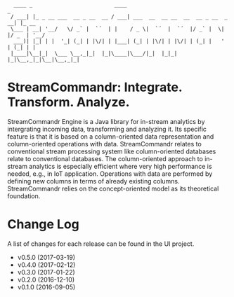 	
      ____ _                          ____                                     _
     / ___| |_ _ __ ___  __ _ __  __ / ___| ___  __  __ __  __  __ _ __  _  __| |_ __ 
     \___ | __| '__/   \/ _` |  `´  | |    / _ \|  `´  |  `´  |/ _` |  \| |/ _  | '__/
      ___)| |_| | |  '_| (_| | |\/| | |___| (_| | |\/| | |\/| | (_| |   ' | (_| | |
     |____|\__|_|  \___ \__,_|_|  |_|\____|\___/|_|  |_|_|  |_|\__,_|_|\__|\__,_|_|


 
# StreamCommandr: Integrate. Transform. Analyze. 

StreamCommandr Engine is a Java library for in-stream analytics by intergrating incoming data, transforming and analyzing it. 
Its specific feature is that it is based on a column-oriented data representation and column-oriented operations with data. 
StreamCommandr relates to conventional stream processing system like column-oriented databases relate to conventional databases. 
The column-oriented approach to in-stream analytics is especially efficient where very high performance is needed, e.g., in IoT application. 
Operations with data are performed by defining new columns in terms of already existing columns. 
StreamCommandr relies on the concept-oriented model as its theoretical foundation. 

# Change Log

A list of changes for each release can be found in the UI project.

* v0.5.0 (2017-03-19)
* v0.4.0 (2017-02-12)
* v0.3.0 (2017-01-22)
* v0.2.0 (2016-12-10)
* v0.1.0 (2016-09-05)
